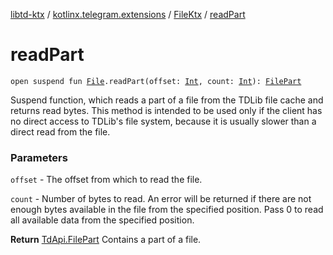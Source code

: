 [libtd-ktx](../../index.md) / [kotlinx.telegram.extensions](../index.md) / [FileKtx](index.md) / [readPart](./read-part.md)

# readPart

`open suspend fun `[`File`](https://tdlibx.github.io/td/docs/org/drinkless/td/libcore/telegram/TdApi/File.html)`.readPart(offset: `[`Int`](https://kotlinlang.org/api/latest/jvm/stdlib/kotlin/-int/index.html)`, count: `[`Int`](https://kotlinlang.org/api/latest/jvm/stdlib/kotlin/-int/index.html)`): `[`FilePart`](https://tdlibx.github.io/td/docs/org/drinkless/td/libcore/telegram/TdApi/FilePart.html)

Suspend function, which reads a part of a file from the TDLib file cache and returns read
bytes. This method is intended to be used only if the client has no direct access to TDLib's file
system, because it is usually slower than a direct read from the file.

### Parameters

`offset` - The offset from which to read the file.

`count` - Number of bytes to read. An error will be returned if there are not enough bytes
available in the file from the specified position. Pass 0 to read all available data from the
specified position.

**Return**
[TdApi.FilePart](https://tdlibx.github.io/td/docs/org/drinkless/td/libcore/telegram/TdApi/FilePart.html) Contains a part of a file.


